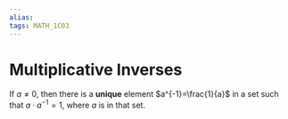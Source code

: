 ```yaml
---
alias:
tags: MATH_1C03
---
```

# Multiplicative Inverses
If $a\neq 0$, then there is a **unique** element $a^{-1}=\frac{1}{a}$ in a set such that $a\cdot a^{-1}=1$, where $a$ is in that set. 